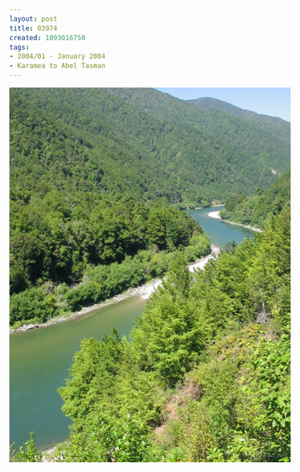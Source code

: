 ```yaml
---
layout: post
title: 03974
created: 1093016750
tags:
- 2004/01 - January 2004
- Karamea to Abel Tasman
---
```


<img src="/image/images/03974-1382.jpg"/>

